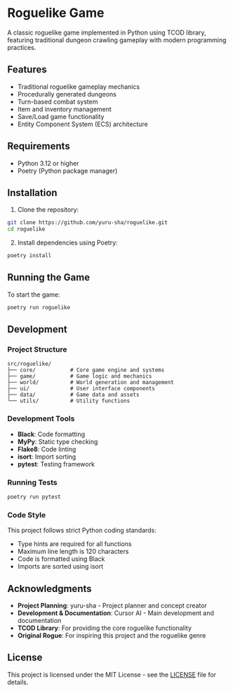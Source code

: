 # Roguelike Game

A classic roguelike game implemented in Python using TCOD library, featuring traditional dungeon crawling gameplay with modern programming practices.

## Features

- Traditional roguelike gameplay mechanics
- Procedurally generated dungeons
- Turn-based combat system
- Item and inventory management
- Save/Load game functionality
- Entity Component System (ECS) architecture

## Requirements

- Python 3.12 or higher
- Poetry (Python package manager)

## Installation

1. Clone the repository:
```bash
git clone https://github.com/yuru-sha/roguelike.git
cd roguelike
```

2. Install dependencies using Poetry:
```bash
poetry install
```

## Running the Game

To start the game:

```bash
poetry run roguelike
```

## Development

### Project Structure

```
src/roguelike/
├── core/           # Core game engine and systems
├── game/           # Game logic and mechanics
├── world/          # World generation and management
├── ui/             # User interface components
├── data/           # Game data and assets
└── utils/          # Utility functions
```

### Development Tools

- **Black**: Code formatting
- **MyPy**: Static type checking
- **Flake8**: Code linting
- **isort**: Import sorting
- **pytest**: Testing framework

### Running Tests

```bash
poetry run pytest
```

### Code Style

This project follows strict Python coding standards:
- Type hints are required for all functions
- Maximum line length is 120 characters
- Code is formatted using Black
- Imports are sorted using isort

## Acknowledgments

- **Project Planning**: yuru-sha - Project planner and concept creator
- **Development & Documentation**: Cursor AI - Main development and documentation
- **TCOD Library**: For providing the core roguelike functionality
- **Original Rogue**: For inspiring this project and the roguelike genre

## License

This project is licensed under the MIT License - see the [LICENSE](LICENSE) file for details. 